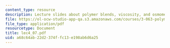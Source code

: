```yaml
---
content_type: resource
description: Lecture slides about polymer blends, viscosity, and osmometry.
file: https://ol-ocw-studio-app-qa.s3.amazonaws.com/courses/3-063-polymer-physics-spring-2007/a68c64ab22d2374ffc13e198ab6d6a25_lec4_07.pdf
file_type: application/pdf
resourcetype: Document
title: lec4_07.pdf
uid: a68c64ab-22d2-374f-fc13-e198ab6d6a25
---
```

